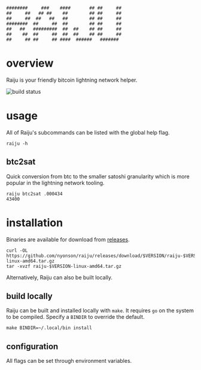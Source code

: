 ```
########     ###    ####       ## ##     ## 
##     ##   ## ##    ##        ## ##     ## 
##     ##  ##   ##   ##        ## ##     ## 
########  ##     ##  ##        ## ##     ## 
##   ##   #########  ##  ##    ## ##     ## 
##    ##  ##     ##  ##  ##    ## ##     ## 
##     ## ##     ## ####  ######   #######  
```

# overview

Raiju is your friendly bitcoin lightning network helper.

![build status](https://github.com/nyonson/raiju/actions/workflows/build.yml/badge.svg)

# usage

All of Raiju's subcommands can be listed with the global help flag.

```
raiju -h
```

## btc2sat

Quick conversion from btc to the smaller satoshi granularity which is more popular in the lightning network tooling.

```
raiju btc2sat .000434
43400
```

# installation

Binaries are available for download from [releases](https://github.com/nyonson/raiju/releases).

```
curl -OL https://github.com/nyonson/raiju/releases/download/$VERSION/raiju-$VERSION-linux-amd64.tar.gz
tar -xvzf raiju-$VERSION-linux-amd64.tar.gz
```

Alternatively, Raiju can also be built locally.

## build locally

Raiju can be built and installed locally with `make`. It requires `go` on the system to be compiled. Specify a `BINDIR` to override the default.

```
make BINDIR=~/.local/bin install
```

## configuration

All flags can be set through environment variables.